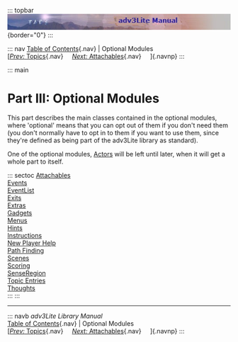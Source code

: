 ::: topbar
![](topbar.jpg){border="0"}
:::

::: nav
[Table of Contents](toc.htm){.nav} \| Optional Modules\
[[*Prev:* Topics](topic.htm){.nav}     [*Next:*
Attachables](attachable.htm){.nav}     ]{.navnp}
:::

::: main
# Part III: Optional Modules

This part describes the main classes contained in the optional modules,
where \'optional\' means that you can opt out of them if you don\'t need
them (you don\'t normally have to opt in to them if you want to use
them, since they\'re defined as being part of the adv3Lite library as
standard).

One of the optional modules, [Actors](actor.htm) will be left until
later, when it will get a whole part to itself.

::: sectoc
[Attachables](attachable.htm)\
[Events](event.htm)\
[EventList](eventlist.htm)\
[Exits](exit.htm)\
[Extras](extra.htm)\
[Gadgets](gadget.htm)\
[Menus](menu.htm)\
[Hints](hint.htm)\
[Instructions](instruct.htm)\
[New Player Help](newbie.htm)\
[Path Finding](pathfind.htm)\
[Scenes](scene.htm)\
[Scoring](score.htm)\
[SenseRegion](senseregion.htm)\
[Topic Entries](topicentry.htm)\
[Thoughts](thought.htm)\
:::
:::

------------------------------------------------------------------------

::: navb
*adv3Lite Library Manual*\
[Table of Contents](toc.htm){.nav} \| Optional Modules\
[[*Prev:* Topics](topic.htm){.nav}     [*Next:*
Attachables](attachable.htm){.nav}     ]{.navnp}
:::
